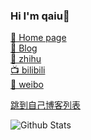 ### Hi I'm qaiu👋
[💒 Home page](https://qaiu.top?_blank)  
[💌 Blog](https://blog.qaiu.top)  
[🚀 zhihu](https://www.zhihu.com/people/QAIU)  
[📺 bilibili](https://space.bilibili.com/16908280)  
[🎀 weibo](https://weibo.com/u/2719056577)  

<a href="http://write.blog.csdn.net/postlist" target="_blank">跳到自己博客列表</a>

![Github Stats](https://github-readme-stats.vercel.app/api?username=qaiu&show_icons=true&theme=dracula)


<!--
**qaiu/qaiu** is a ✨ _special_ ✨ repository because its `README.md` (this file) appears on your GitHub profile.

Here are some ideas to get you started:

- 🔭 I’m currently working on ...
- 🌱 I’m currently learning ...
- 👯 I’m looking to collaborate on ...
- 🤔 I’m looking for help with ...
- 💬 Ask me about ...
- 📫 How to reach me: ...
- 😄 Pronouns: ...
- ⚡ Fun fact: ...
-->
